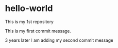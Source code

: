 # hello-world
This is my 1st repository

This is my first commit message.

3 years later I am adding my second commit message


